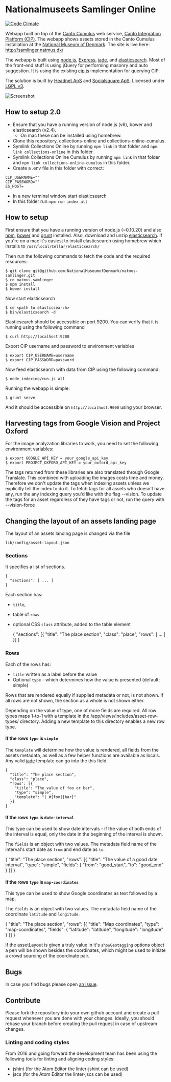 # Nationalmuseets Samlinger Online

[![Code Climate](https://codeclimate.com/github/NationalMuseumofDenmark/natmus-samlinger/badges/gpa.svg)](https://codeclimate.com/github/NationalMuseumofDenmark/natmus-samlinger)

Webapp built on top of the [Canto Cumulus](http://www.canto.com/) web service,
[Canto Integration Platform (CIP)](http://cumulus.natmus.dk/CIP/doc/index.html).
The webapp shows assets stored in the Canto Cumulus installation at the
[National Museum of Denmark](http://natmus.dk). The site is live here: http://samlinger.natmus.dk/

The webapp is built using [node.js](http://nodejs.org/), [Express](http://expressjs.com/),
[jade](http://jade-lang.com/), and [elasticsearch](http://www.elasticsearch.org/). Most of the front-end
stuff is using jQuery for performing masonry and auto suggestion. It is using the existing
[cip.js](https://github.com/NationalMuseumofDenmark/cip.js) implementation for querying CIP.

The solution is built by [Headnet ApS](http://www.headnet.dk) and [Socialsquare ApS](http://socialsquare.dk). Licensed under
[LGPL v3](https://www.gnu.org/licenses/lgpl.html).

![Screenshot](misc/screenshot.png)

## How to setup 2.0
* Ensure that you have a running version of node.js (v6), bower and elasticsearch (v2.4).  
    * On mac these can be installed using homebrew.
* Clone this repository, collections-online and collections-online-cumulus.
* Symlink Collections Online by running `npm link` in that folder and `npm link collections-online` in this folder.
* Symlink Collections Online Cumulus by running `npm link` in that folder and `npm link collections-online-cumulus` in this folder.
* Create a .env file in this folder with correct:
```
CIP_USERNAME=""
CIP_PASSWORD=""
ES_HOST=
```
* In a new terminal window start elasticsearch
* In this folder run `npm run index all`

## How to setup

First ensure that you have a running version of node.js (~0.10.20) and also [npm](https://www.npmjs.org/),
[bower](http://bower.io/) and [grunt](http://gruntjs.com/) installed. Also, download and unzip
[elasticsearch](http://www.elasticsearch.org/).
If you're on a mac it's easiest to install elasticsearch using homebrew which installs to `/usr/local/Cellar/elasticsearch/`

Then run the following commands to fetch the code and the required resources:

    $ git clone git@github.com:NationalMuseumofDenmark/natmus-samlinger.git
    $ cd natmus-samlinger
    $ npm install
    $ bower install

Now start elasticsearch

    $ cd <path to elasticsearch>
    $ bin/elasticsearch -d

Elasticsearch should be accessible on port 9200. You can verify that it is running using the following
command

    $ curl http://localhost:9200

Export CIP username and password to environment variables

    $ export CIP_USERNAME=username
    $ export CIP_PASSWORD=password

Now feed elasticsearch with data from CIP using the following command:

    $ node indexing/run.js all

Running the webapp is simple:

    $ grunt serve

And it should be accessible on ``http://localhost:9000`` using your browser.

## Harvesting tags from Google Vision and Project Oxford
For the image analyzation libraries to work, you need to set the following environment variables:

    $ export GOOGLE_API_KEY = your_google_api_key
    $ export PROJECT_OXFORD_API_KEY = your_oxford_api_key

The tags returned from these libraries are also translated through Google Translate. This combined with uploading the images
costs time and money. Therefore we don't update the tags when indexing assets unless we explicitly tell the index to do it.
To fetch tags for all assets who doesn't have any, run the any indexing query you'd like with the flag --vision.
To update the tags for an asset regardless of they have tags or not, run the query with --vision-force

## Changing the layout of an assets landing page

The layout of an assets landing page is changed via the file

    lib/config/asset-layout.json

### Sections

It specifies a list of sections.

    {
      "sections": [ ... ]
    }

Each section has:
- `title`,
- table of `rows`
- optional CSS `class` attribute, added to the table element

    {
      "sections": [{
        "title": "The place section",
        "class": "place",
        "rows": [ ... ]
      }]
    }

### Rows

Each of the rows has:
- `title` written as a label before the value
- Optional `type` - which determines how the value is presented (default: simple)

Rows that are rendered equally if supplied metadata or not, is not shown.
If all rows are not shown, the section as a whole is not shown either.

Depending on the value of type, one of more fields are required. All row types maps 1-to-1 with a template in the /app/views/includes/asset-row-types/ directory.
Adding a new template to this directory enables a new row type.

#### If the rows `type` is `simple`

The `template` will determine how the value is rendered, all fields from the assets metadata, as well as a few helper functions are available as locals.
Any valid [jade](http://jade-lang.com/) template can go into the this field.

    {
      "title": "The place section",
      "class": "place",
      "rows': [{
        "title': "The value of foo or bar",
        "type": "simple",
        "template": "| #{foo||bar}"
      }]
    }

#### If the rows `type` is `date-interval`

This type can be used to show date intervals - if the value of both ends of the interval is equal, only the date in the beginning of the interval is shown.

The `fields` is an object with two values. The metadata field name of the interval's start date as `from` and end date as `to`.

  {
    "title": "The place section",
    "rows": [{
      "title": "The value of a good date interval",
      "type": "simple",
      "fields": {
        "from": "good_start",
        "to": "good_end"
      }
    }]
  }

#### If the rows `type` is `map-coordinates`

This type can be used to show Google coordinates as text followed by a map.

The `fields` is an object with two values. The metadata field name of the coordinate `latitude` and `longitude`.

  {
    "title": "The place section",
    "rows": [{
      "title": "Map coordinates",
      "type": "map-coordinates",
      "fields": {
        "latitude": "latitude",
        "longitude": "longitude"
      }
    }]
  }

If the assetLayout is given a truly value in it's `showGeotagging` options object a pen will be shown besides the coordinates, which might be used to initiate a crowd sourcing of the coordinate pair.


## Bugs

In case you find bugs please open [an issue](https://github.com/NationalMuseumofDenmark/natmus-samlinger/issues).

## Contribute

Please fork the repository into your own github account and create a pull request whenever you are done with
your changes. Ideally, you should rebase your branch before creating the pull request in case of upstream changes.

### Linting and coding styles

From 2016 and going forward the development team has been using the following
tools for linting and aligning coding styles:

* jshint (for the Atom Editor the linter-jshint can be used)
* jscs (for the Atom Editor the linter-jscs can be used)
